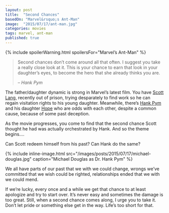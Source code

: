 ```yaml
---
layout: post
title:  "Second Chances"
basedOn: "Marvel&rsquo;s Ant-Man"
image:  "2015/07/17/ant-man.jpg"
categories: movies
tags: marvel, ant-man
published: true
---
```


{% include spoilerWarning.html spoilersFor="Marvel&rsquo;s Ant-Man" %}

<blockquote>
  <p>
    Second chances don&rsquo;t come around all that often. I suggest you take a really close look at it. 
    This is your chance to earn that look in your daughter&rsquo;s eyes, to become the hero that she already thinks you are.
  </p>
  
  <cite>
      &ndash; Hank Pym
  </cite>
</blockquote>

The father/daughter dynamic is strong in Marvel&rsquo;s latest film. You have <a href="https://en.wikipedia.org/wiki/Ant-Man_%28Scott_Lang%29" target="_blank">Scott Lang</a>, recently out of prison, trying desparately to find work so he can regain visitation rights to his young daughter. Meanwhile, there&rsquo;s <a href="https://en.wikipedia.org/wiki/Hank_Pym" target="_blank">Hank Pym</a> and his daughter <a href="https://en.wikipedia.org/wiki/Hope_Pym" target="_blank">Hope</a> who are odds with each other, despite a common cause, because of some past deception.

As the movie progresses, you come to find that the second chance Scott thought he had was actually orchestrated by Hank. And so the theme begins&hellip;.

Can Scott redeem himself from his past? Can Hank do the same?

{% include inline-image.html src="/images/posts/2015/07/17/michael-douglas.jpg" caption="Michael Douglas as Dr. Hank Pym" %}

We all have parts of our past that we with we could change, wrongs we&rsquo;ve committed that we wish could be righted, relationships ended that we with we could mend.

If we&rsquo;re lucky, every once and a while we get that chance to at least apologize and try to start over. It&rsquo;s never easy and sometimes the damage is too great. Still, when a second chance comes along, I urge you to take it. Don&rsquo;t let pride or something else get in the way. Life&rsquo;s too short for that.
